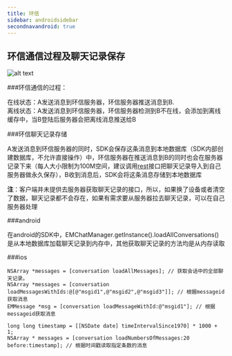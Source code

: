 ```yaml
---
title: 环信
sidebar: androidsidebar
secondnavandroid: true
---
```


## 环信通信过程及聊天记录保存

![alt text](/tree.png "Title")

###环信通信的过程：

在线状态：A发送消息到环信服务器，环信服务器推送消息到B.<br>
离线状态：A发送消息到环信服务器，环信服务器检测到B不在线，会添加到离线缓存中，当B登陆后服务器会把离线消息推送给B

###环信聊天记录存储

A发送消息到环信服务器的同时，SDK会保存这条消息到本地数据库（SDK内部创建数据库，不允许直接操作）中，环信服务器在推送消息到B的同时也会在服务器记录下来（每人大小限制为100M空间，建议调用[rest](http://www.easemob.com/docs/rest/chatmessage/)接口把聊天记录导入到自己服务器做永久保存），B收到消息后，SDK会将这条消息存储到本地数据库

**注**：客户端并未提供去服务器获取聊天记录的接口，所以，如果换了设备或者清空了数据，聊天记录都不会存在，如果有需求要从服务器拉去聊天记录，可以在自己服务器处理


###android

在android的SDK中，EMChatManager.getInstance().loadAllConversations()是从本地数据库加载聊天记录到内存中，其他获取聊天记录的方法均是从内存读取

###ios

	NSArray *messages = [conversation loadAllMessages]; // 获取会话中的全部聊天记录。
    NSArray *messages = [conversation loadMessagesWithIds:@[@"msgid1",@"msgid2",@"msgid3"]]; // 根据messageid获取消息
    EMMessage *msg = [conversation loadMessageWithId:@"msgid1"]; // 根据messageid获取消息
    
    long long timestamp = [[NSDate date] timeIntervalSince1970] * 1000 + 1;
    NSArray * messages = [conversation loadNumbersOfMessages:20 before:timestamp]; // 根据时间戳读取指定条数的消息
